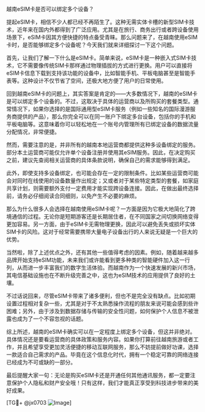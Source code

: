 越南eSIM卡是否可以绑定多个设备？

提起eSIM卡，相信不少人都已经不再陌生了。这种无需实体卡槽的新型SIM卡技术，近年来在国内外都得到了广泛应用。尤其是在旅行、商务出行或者跨设备使用场景下，eSIM卡因其方便快捷的特点备受青睐。那么问题来了，在越南使用eSIM卡时，是否能够绑定多个设备呢？今天我们就来详细探讨一下这个问题。

首先，让我们了解一下什么是eSIM卡。简单来说，eSIM卡是一种嵌入式SIM卡技术，它不需要像传统SIM卡那样通过物理插拔的方式进行更换。用户可以直接将eSIM卡信息下载到支持该功能的设备中，比如智能手机、平板电脑甚至是智能手表等。这种设计不仅节省了空间，还极大地方便了用户的日常使用。

回到越南eSIM卡的问题上，其实答案是肯定的——大多数情况下，越南的eSIM卡是可以绑定多个设备的。不过，这取决于具体的运营商以及所购买的套餐类型。通常情况下，如果你选择的是国际通用型eSIM卡服务（例如一些知名的国际漫游服务商提供的产品），那么你完全可以在同一账户下绑定多台设备，包括你的手机和平板电脑等。这意味着你可以轻松地在一个账号内管理所有已绑定设备的数据流量分配情况，非常便捷。

然而，需要注意的是，并非所有的越南本地运营商都提供这种多设备绑定的服务。部分本土运营商可能仅允许单个设备注册并使用其eSIM服务。因此，在决定购买之前，建议先查阅相关运营商的具体条款说明，确保自己的需求能够得到满足。

此外，即使支持多设备绑定，也可能会存在一定的限制条件。比如某些运营商可能会对同时在线使用的设备数量作出规定；又或者对于某些特定类型的套餐，如家庭共享计划，则需要额外支付一定费用才能实现跨设备连接。因此，在做出最终选择前，请务必仔细阅读合同细则，以免产生不必要的麻烦。

那么为什么很多人会选择在越南使用eSIM卡呢？一方面是因为它极大地简化了跨境通信的过程。无论你是短期游客还是长期居住者，在不同国家之间切换网络变得更加容易。另一方面，由于eSIM卡无需物理更换，因此可以避免丢失或损坏实体SIM卡的风险。这对于经常需要携带大量电子设备出行的人来说无疑是一个巨大的优势。

当然啦，除了上述优点之外，还有其他一些值得考虑的因素。例如，随着越来越多品牌开始支持eSIM功能，未来我们或许能看到更多种类的智能硬件加入这一行列，从而进一步丰富我们的数字生活体验。而越南作为一个快速发展的新兴市场，其电信基础设施也在不断升级完善之中，这也为eSIM技术的应用提供了良好的土壤。

不过话说回来，尽管eSIM卡带来了诸多便利，但也不是完全没有缺点。比如初期设置过程相对复杂一些，尤其是对于不太熟悉操作流程的朋友来说可能会感到些许困难；另外，由于涉及到数据存储与传输的安全性问题，如何保护个人信息不被泄露也成为了一个不容忽视的话题。

综上所述，越南的eSIM卡确实可以在一定程度上绑定多个设备，但这并非绝对。具体情况还是要看运营商的具体政策和服务内容。如果你打算前往越南旅游或者工作，并且希望享受更加灵活便捷的移动互联网服务，那么不妨提前做好功课，选择一款适合自己需求的产品。毕竟在这个信息化时代，拥有一个稳定可靠的网络连接已经成为不可或缺的一部分。

最后提醒大家一句：无论是购买eSIM卡还是开通任何其他通讯服务，都一定要注意保护个人隐私和财产安全哦！只有这样，我们才能真正享受到科技进步带来的美好成果。

[TG💪+ @jx0703 ![Image](https://github.com/user-attachments/assets/dbca1d08-cadb-493c-b0ec-ad6f7a83f270)]